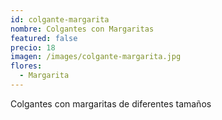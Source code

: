 ```yaml
---
id: colgante-margarita
nombre: Colgantes con Margaritas
featured: false
precio: 18
imagen: /images/colgante-margarita.jpg
flores:
  - Margarita
---
```


Colgantes con margaritas de diferentes tamaños
